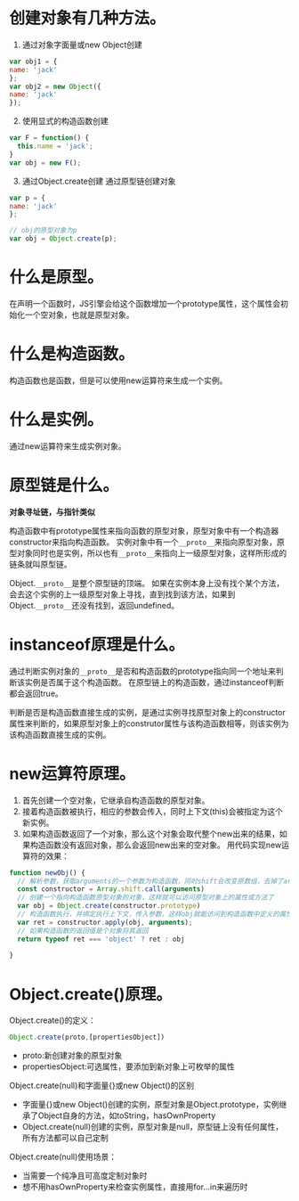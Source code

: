 # 创建对象有几种方法。

1. 通过对象字面量或new Object创建

  ```javascript
  var obj1 = {
  name: 'jack'
  };
  var obj2 = new Object({
  name: 'jack'
  });
  ```

2. 使用显式的构造函数创建

  ```javascript
  var F = function() {
    this.name = 'jack';
  }
  var obj = new F();
  ```

3. 通过Object.create创建 通过原型链创建对象

  ```javascript
  var p = {
  name: 'jack'
  };

  // obj的原型对象为p
  var obj = Object.create(p);
  ```

# 什么是原型。

在声明一个函数时，JS引擎会给这个函数增加一个prototype属性，这个属性会初始化一个空对象，也就是原型对象。

# 什么是构造函数。

构造函数也是函数，但是可以使用new运算符来生成一个实例。

# 什么是实例。

通过new运算符来生成实例对象。

# 原型链是什么。

**对象寻址链，与指针类似**

构造函数中有prototype属性来指向函数的原型对象，原型对象中有一个构造器constructor来指向构造函数。 实例对象中有一个`__proto__`来指向原型对象，原型对象同时也是实例，所以也有`__proto__`来指向上一级原型对象，这样所形成的链条就叫原型链。

Object.`__proto__`是整个原型链的顶端。 如果在实例本身上没有找个某个方法，会去这个实例的上一级原型对象上寻找，直到找到该方法，如果到Object.`__proto__`还没有找到，返回undefined。

# instanceof原理是什么。

通过判断实例对象的`__proto__`是否和构造函数的prototype指向同一个地址来判断该实例是否属于这个构造函数。 在原型链上的构造函数，通过instanceof判断都会返回true。

判断是否是构造函数直接生成的实例，是通过实例寻找原型对象上的constructor属性来判断的，如果原型对象上的construtor属性与该构造函数相等，则该实例为该构造函数直接生成的实例。

# new运算符原理。

1. 首先创建一个空对象，它继承自构造函数的原型对象。
2. 接着构造函数被执行，相应的参数会传入，同时上下文(this)会被指定为这个新实例。
3. 如果构造函数返回了一个对象，那么这个对象会取代整个new出来的结果，如果构造函数没有返回对象，那么会返回new出来的空对象。 用代码实现new运算符的效果：

```javascript
function newObj() {
  // 解析参数，获取arguments的一个参数为构造函数，同时shift会改变原数组，去掉了arguments第一个值
  const constructor = Array.shift.call(arguments)
  // 创建一个指向构造函数原型对象的对象，这样就可以访问原型对象上的属性或方法了
  var obj = Object.create(constructor.prototype)
  // 构造函数执行，并绑定执行上下文，传入参数，这样obj就能访问到构造函数中定义的属性了
  var ret = constructor.apply(obj, arguments);
  // 如果构造函数的返回值是个对象将其返回
  return typeof ret === 'object' ? ret : obj
    
}
```

# Object.create()原理。

Object.create()的定义：

```javascript
Object.create(proto,[propertiesObject])
```

* proto:新创建对象的原型对象
* propertiesObject:可选属性，要添加到新对象上可枚举的属性


Object.create(null)和字面量{}或new Object()的区别

* 字面量{}或new Object()创建的实例，原型对象是Object.prototype，实例继承了Object自身的方法，如toString，hasOwnProperty
* Object.create(null)创建的实例，原型对象是null，原型链上没有任何属性，所有方法都可以自己定制


Object.create(null)使用场景：

* 当需要一个纯净且可高度定制对象时
* 想不用hasOwnProperty来检查实例属性，直接用for...in来遍历时
